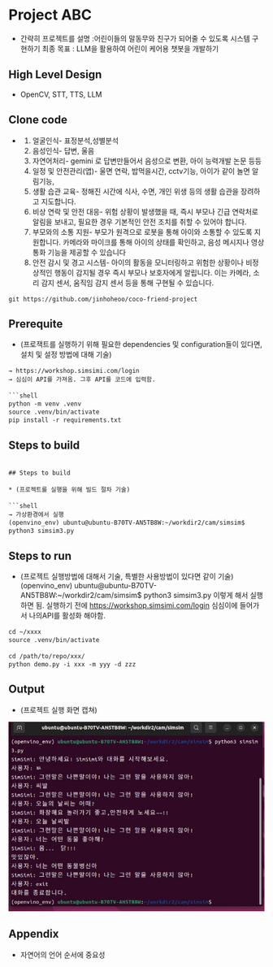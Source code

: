 
# Project ABC

* 간략히 프로젝트를 설명 :어린이들의 말동무와 친구가 되어줄 수 있도록 시스템 구현하기
   최종 목표 : LLM을 활용하여 어린이 케어용 챗봇을 개발하기

## High Level Design

* OpenCV, STT, TTS, LLM

## Clone code

* 1) 얼굴인식- 표정분석,성별분석 
  2) 음성인식- 답변, 울음
  3) 자연어처리- gemini 로 답변만들어서 음성으로 변환, 아이 능력개발 논문 등등
  4) 일정 및 안전관리(앱)- 울면 연락, 밥먹을시간, cctv기능, 아이가 같이 놀면 알림기능,
  5) 생활 습관 교육- 정해진 시간에 식사, 수면, 개인 위생 등의 생활 습관을 장려하고 지도합니다. 
  6) 비상 연락 및 안전 대응- 위험 상황이 발생했을 때, 즉시 부모나 긴급 연락처로 알림을 보내고, 필요한 경우 기본적인 안전 조치를 취할 수 있어야 합니다.
  7) 부모와의 소통 지원- 부모가 원격으로 로봇을 통해 아이와 소통할 수 있도록 지원합니다. 카메라와 마이크를 통해 아이의 상태를 확인하고, 음성 메시지나 영상 통화 기능을 제공할 수 있습니다
  8) 안전 감시 및 경고 시스템- 아이의 활동을 모니터링하고 위험한 상황이나 비정상적인 행동이 감지될 경우 즉시 부모나 보호자에게 알립니다. 이는 카메라, 소리 감지 센서, 움직임 감지 센서 등을 통해 구현될 수 있습니다.

```shell
git https://github.com/jinhoheoo/coco-friend-project
```

## Prerequite

* (프로잭트를 실행하기 위해 필요한 dependencies 및 configuration들이 있다면, 설치 및 설정 방법에 대해 기술)

```shell
→ https://workshop.simsimi.com/login
→ 심심이 API를 가져옴. 그후 API를 코드에 입력함. 

```shell
python -m venv .venv
source .venv/bin/activate
pip install -r requirements.txt
```

## Steps to build

```

## Steps to build

* (프로젝트를 실행을 위해 빌드 절차 기술)

```shell
→ 가상환경에서 실행 
(openvino_env) ubuntu@ubuntu-B70TV-AN5TB8W:~/workdir2/cam/simsim$ python3 simsim3.py

```

## Steps to run

* (프로젝트 실행방법에 대해서 기술, 특별한 사용방법이 있다면 같이 기술)
(openvino_env) ubuntu@ubuntu-B70TV-AN5TB8W:~/workdir2/cam/simsim$ python3 simsim3.py
이렇게 해서 실행하면 됨. 
실행하기 전에 https://workshop.simsimi.com/login 심심이에 들어가서 나의API를 활성화 해야함.  

```shell
cd ~/xxxx
source .venv/bin/activate

cd /path/to/repo/xxx/
python demo.py -i xxx -m yyy -d zzz
```

## Output

* (프로젝트 실행 화면 캡쳐)

![./result.jpg](./ex.png)

## Appendix

* 자연어의 언어 순서에 중요성 
